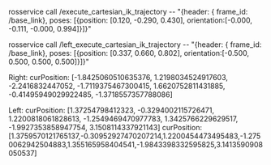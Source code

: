 rosservice call /execute_cartesian_ik_trajectory -- "{header: { frame_id: /base_link}, poses: [{position: [0.120, -0.290, 0.430], orientation:[-0.000, -0.111, -0.000, 0.994]}]}"


rosservice call /left_execute_cartesian_ik_trajectory -- "{header: { frame_id: /base_link}, poses: [{position: [0.337, 0.660, 0.802], orientation:[-0.500, 0.500, 0.500, 0.500]}]}"

Right:
curPosition: [-1.8425060510635376, 1.2198034524917603, -2.2416832447052, -1.7119375467300415, 1.6620752811431885, -0.41495949029922485, -1.3718557357788086]


Left:
curPosition: [1.37254798412323, -0.3294002115726471, 1.2200818061828613, -1.2549469470977783, 1.3425766229629517, -1.9927353858947754, 3.1508114337921143]
curPosition: [1.3759570121765137,-0.30952927470207214,1.2200454473495483,-1.2750062942504883,1.355165958404541,-1.9843398332595825,3.1413590908050537]

